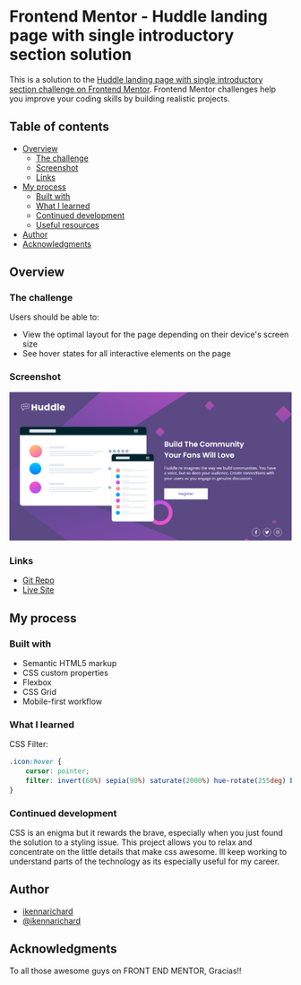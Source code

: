 # Frontend Mentor - Huddle landing page with single introductory section solution

This is a solution to the [Huddle landing page with single introductory section challenge on Frontend Mentor](https://www.frontendmentor.io/challenges/huddle-landing-page-with-a-single-introductory-section-B_2Wvxgi0). Frontend Mentor challenges help you improve your coding skills by building realistic projects. 

## Table of contents

- [Overview](#overview)
  - [The challenge](#the-challenge)
  - [Screenshot](#screenshot)
  - [Links](#links)
- [My process](#my-process)
  - [Built with](#built-with)
  - [What I learned](#what-i-learned)
  - [Continued development](#continued-development)
  - [Useful resources](#useful-resources)
- [Author](#author)
- [Acknowledgments](#acknowledgments)

## Overview

### The challenge

Users should be able to:

- View the optimal layout for the page depending on their device's screen size
- See hover states for all interactive elements on the page

### Screenshot

![](./images/Huddle%20landing%20page.png)


### Links

- [Git Repo](https://your-solution-url.com)
- [Live Site](https://your-live-site-url.com)

## My process

### Built with

- Semantic HTML5 markup
- CSS custom properties
- Flexbox
- CSS Grid
- Mobile-first workflow


### What I learned

CSS Filter: 


```css
.icon:hover {
    cursor: pointer;
    filter: invert(60%) sepia(90%) saturate(2000%) hue-rotate(255deg) brightness(94%) contrast(95%);
} 
```


### Continued development

CSS is an enigma but it rewards the brave, especially when you just found the solution to a styling issue. This project allows you to relax and concentrate on the little details that make css awesome. Ill keep working to understand parts of the technology as its especially useful for my career.


## Author

- [ikennarichard](https://github.com/ikennarichard)
- [@ikennarichard](https://www.frontendmentor.io/profile/ikennarichard)




## Acknowledgments

To all those awesome guys on FRONT END MENTOR, Gracias!!
